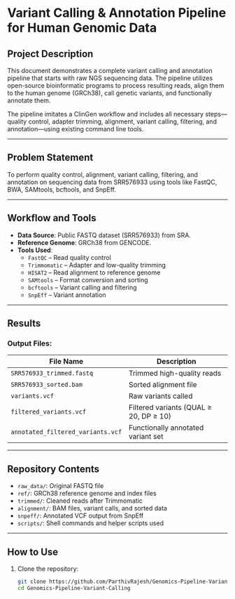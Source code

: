 #  Variant Calling & Annotation Pipeline for Human Genomic Data

## Project Description
This document demonstrates a complete variant calling and annotation pipeline that starts with raw NGS sequencing data. The pipeline utilizes open-source bioinformatic programs to process resulting reads, align them to the human genome (GRCh38), call genetic variants, and functionally annotate them. 

The pipeline imitates a ClinGen workflow and includes all necessary steps—quality control, adapter trimming, alignment, variant calling, filtering, and annotation—using existing command line tools.

---

## Problem Statement
To perform quality control, alignment, variant calling, filtering, and annotation on sequencing data from SRR576933 using tools like FastQC, BWA, SAMtools, bcftools, and SnpEff.

---

## Workflow and Tools

- **Data Source**: Public FASTQ dataset (SRR576933) from SRA.
- **Reference Genome**: GRCh38 from GENCODE.
- **Tools Used**:
  - `FastQC` – Read quality control
  - `Trimmomatic` – Adapter and low-quality trimming
  - `HISAT2` – Read alignment to reference genome
  - `SAMtools` – Format conversion and sorting
  - `bcftools` – Variant calling and filtering
  - `SnpEff` – Variant annotation

---

## Results

### Output Files:
| File Name                          | Description                             |
|-----------------------------------|-----------------------------------------|
| `SRR576933_trimmed.fastq`         | Trimmed high-quality reads              |
| `SRR576933_sorted.bam`            | Sorted alignment file                   |
| `variants.vcf`                    | Raw variants called                     |
| `filtered_variants.vcf`           | Filtered variants (QUAL ≥ 20, DP ≥ 10)  |
| `annotated_filtered_variants.vcf` | Functionally annotated variant set      |


---

## Repository Contents

- `raw_data/`: Original FASTQ file
- `ref/`: GRCh38 reference genome and index files
- `trimmed/`: Cleaned reads after Trimmomatic
- `alignment/`: BAM files, variant calls, and sorted data
- `snpeff/`: Annotated VCF output from SnpEff
- `scripts/`: Shell commands and helper scripts used

---

## How to Use

1. Clone the repository:
   ```bash
   git clone https://github.com/ParthivRajesh/Genomics-Pipeline-Variant-Calling.git
   cd Genomics-Pipeline-Variant-Calling
